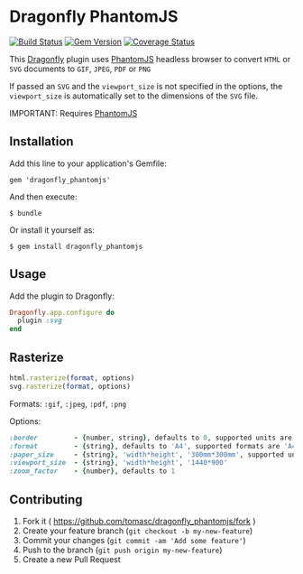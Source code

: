 # Dragonfly PhantomJS

[![Build Status](https://travis-ci.org/tomasc/dragonfly_phantomjs.svg)](https://travis-ci.org/tomasc/dragonfly_phantomjs) [![Gem Version](https://badge.fury.io/rb/dragonfly_phantomjs.svg)](http://badge.fury.io/rb/dragonfly_phantomjs) [![Coverage Status](https://img.shields.io/coveralls/tomasc/dragonfly_phantomjs.svg)](https://coveralls.io/r/tomasc/dragonfly_phantomjs)

This [Dragonfly](https://github.com/markevans/dragonfly) plugin uses [PhantomJS](https://github.com/ariya/phantomjs) headless browser to convert `HTML` or `SVG` documents to `GIF`, `JPEG`, `PDF` or `PNG`

If passed an `SVG` and the `viewport_size` is not specified in the options, the `viewport_size` is automatically set to the dimensions of the `SVG` file.

IMPORTANT: Requires [PhantomJS](http://phantomjs.org)

## Installation

Add this line to your application's Gemfile:

    gem 'dragonfly_phantomjs'

And then execute:

    $ bundle

Or install it yourself as:

    $ gem install dragonfly_phantomjs

## Usage

Add the plugin to Dragonfly:

```ruby
Dragonfly.app.configure do
  plugin :svg
end
```

## Rasterize

```ruby
html.rasterize(format, options)
svg.rasterize(format, options)
```

Formats: `:gif`, `:jpeg`, `:pdf`, `:png`

Options:
```Ruby
:border         - {number, string}, defaults to 0, supported units are 'mm', 'cm', 'in', 'px'
:format         - {string}, defaults to 'A4', supported formats are 'A4', 'A3', 'A5', 'Legal', 'Letter', 'Tabloid'
:paper_size     - {string}, 'width*height', '300mm*300mm', supported units are 'mm', 'cm', 'in', 'px'
:viewport_size  - {string}, 'width*height', '1440*900'
:zoom_factor    - {number}, defaults to 1
```

## Contributing

1. Fork it ( https://github.com/tomasc/dragonfly_phantomjs/fork )
2. Create your feature branch (`git checkout -b my-new-feature`)
3. Commit your changes (`git commit -am 'Add some feature'`)
4. Push to the branch (`git push origin my-new-feature`)
5. Create a new Pull Request